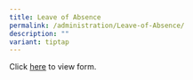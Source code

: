 ```yaml
---
title: Leave of Absence
permalink: /administration/Leave-of-Absence/
description: ""
variant: tiptap
---
```

<p>Click <a href="https://form.gov.sg/60bf165946dcc80011856bf5" rel="noopener nofollow" target="_blank">here</a> to
view form.</p>